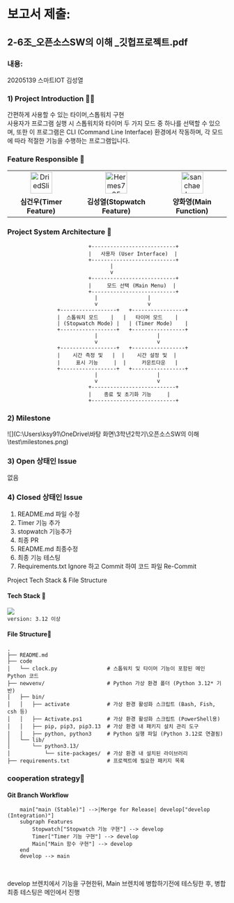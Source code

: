 # 보고서 제출:

## 2-6조_오픈소스SW의 이해 _깃헙프로젝트.pdf
### 내용:  
20205139 스마트IOT 김성열  

### 1) Project Introduction 👋🏻
간편하게 사용할 수 있는 타이머,스톱워치 구현  
사용자가 프로그램 실행 시 스톱워치와 타이머 두 가지 모드 중 하나를 선택할 수 있으며, 또한 이 프로그램은 CLI (Command Line Interface) 환경에서 작동하며, 각 모드에 따라 적절한 기능을 수행하는 프로그램입니다.

### Feature Responsible 👤
<table>
  <tr>
    <td align="center">
      <a href="https://github.com/DriedSlime">
        <img src="https://avatars.githubusercontent.com/DriedSlime" width="50px;" alt="DriedSlime"/>
      </a>
    </td>
    <td align="center">
      <a href="https://github.com/Hermes765">
        <img src="https://avatars.githubusercontent.com/Hermes765" width="50px;" alt="Hermes765"/>
      </a>
    </td>
	  <td align="center">
      <a href="https://github.com/sanchaehwa">
        <img src="https://avatars.githubusercontent.com/sanchaehwa" width="50px;" alt="sanchaehwa"/>
      </a>
    </td>
  </tr>
  <t>
    <td align="center">
      <b>심건우(Timer Feature)</b>
    </td>
	 <td align="center">
      <b>김성열(Stopwatch Feature)</b>
    </td>
    <td align="center">
      <b>양화영(Main Function)</b>
    </td>
   
  </tr>
</table>

### Project System Architecture 🧾
```
				          +---------------------------+
				          |   사용자 (User Interface)  |
				          +---------------------------+
                                 |
                                 v
				          +---------------------------+
				          |     모드 선택 (Main Menu)  |
				          +---------------------------+
		                    |                |
		                    v                v
		        +------------------+   +-----------------+
		        |  스톱워치 모드    |   |   타이머 모드    |
		        | (Stopwatch Mode) |   | (Timer Mode)    |
		        +------------------+   +-----------------+
		                    |                   |
		                    v                   v
		        +------------------+   +-----------------+
		        |    시간 측정 및   |  |    시간 설정 및  |
		        |     표시 기능     |  |     카운트다운   |
		        +------------------+   +-----------------+
		                    |                   |
		                    v                   v
				          +---------------------------+
				          |    종료 및 초기화 기능     |
				          +---------------------------+
```

### 2) Milestone  
![](C:\Users\ksy91\OneDrive\바탕 화면\3학년2학기\오픈소스SW의 이해\test\milestones.png)

### 3) Open 상태인 Issue  
없음

### 4) Closed 상태인 Issue  
1. README.md 파일 수정
2. Timer 기능 추가
3. stopwatch 기능추가
4. 최종 PR
5. README.md 최종수정
6. 최종 기능 테스팅
7. Requirements.txt Ignore 하고 Commit 하여 코드 파일 Re-Commit


Project Tech Stack & File Structure
#### Tech Stack 🔨<br>

 <img src="https://img.shields.io/badge/python-3776AB?style=flat-square&logo=python&logoColor=white"> <br> `version: 3.12 이상` <br>

#### File Structure📂 <br>
```
.
├── README.md                
├── code
│   └── clock.py                # 스톱워치 및 타이머 기능이 포함된 메인 Python 코드
├── newvenv/                    # Python 가상 환경 폴더 (Python 3.12* 기반)
│   ├── bin/
│   │   ├── activate            # 가상 환경 활성화 스크립트 (Bash, Fish, csh 등)
│   │   ├── Activate.ps1        # 가상 환경 활성화 스크립트 (PowerShell용)
│   │   ├── pip, pip3, pip3.13  # 가상 환경 내 패키지 설치 관리 도구
│   │   ├── python, python3     # Python 실행 파일 (Python 3.12로 연결됨)
│   └── lib/
│       └── python3.13/
│           └── site-packages/  # 가상 환경 내 설치된 라이브러리
├── requirements.txt            # 프로젝트에 필요한 패키지 목록 
```

### cooperation strategy🥊
#### Git Branch Workflow <br>
```
    main["main (Stable)"] -->|Merge for Release| develop["develop (Integration)"]
    subgraph Features
        Stopwatch["Stopwatch 기능 구현"] --> develop 
        Timer["Timer 기능 구현"] --> develop
        Main["Main 함수 구현"] --> develop 
    end
    develop --> main 
```
<br>

develop 브렌치에서 기능을 구현한뒤, Main 브렌치에 병합하기전에 테스팅한 후, 병합 <br>
최종 테스팅은 메인에서 진행 <br>

